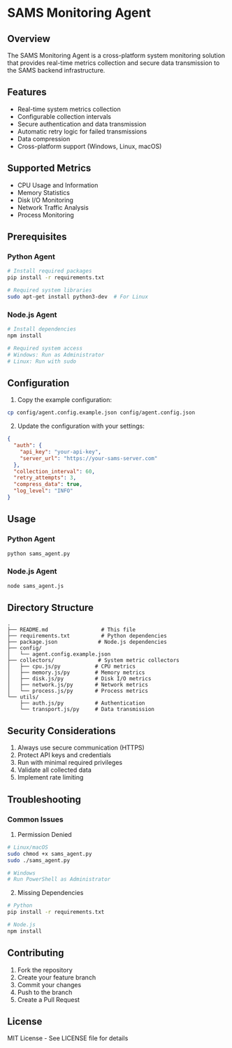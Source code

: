 # SAMS Monitoring Agent

## Overview

The SAMS Monitoring Agent is a cross-platform system monitoring solution that provides real-time metrics collection and secure data transmission to the SAMS backend infrastructure.

## Features

- Real-time system metrics collection
- Configurable collection intervals
- Secure authentication and data transmission
- Automatic retry logic for failed transmissions
- Data compression
- Cross-platform support (Windows, Linux, macOS)

## Supported Metrics

- CPU Usage and Information
- Memory Statistics
- Disk I/O Monitoring
- Network Traffic Analysis
- Process Monitoring

## Prerequisites

### Python Agent
```bash
# Install required packages
pip install -r requirements.txt

# Required system libraries
sudo apt-get install python3-dev  # For Linux
```

### Node.js Agent
```bash
# Install dependencies
npm install

# Required system access
# Windows: Run as Administrator
# Linux: Run with sudo
```

## Configuration

1. Copy the example configuration:
```bash
cp config/agent.config.example.json config/agent.config.json
```

2. Update the configuration with your settings:
```json
{
  "auth": {
    "api_key": "your-api-key",
    "server_url": "https://your-sams-server.com"
  },
  "collection_interval": 60,
  "retry_attempts": 3,
  "compress_data": true,
  "log_level": "INFO"
}
```

## Usage

### Python Agent
```bash
python sams_agent.py
```

### Node.js Agent
```bash
node sams_agent.js
```

## Directory Structure

```
.
├── README.md                 # This file
├── requirements.txt          # Python dependencies
├── package.json             # Node.js dependencies
├── config/
│   └── agent.config.example.json
├── collectors/              # System metric collectors
│   ├── cpu.js/py           # CPU metrics
│   ├── memory.js/py        # Memory metrics
│   ├── disk.js/py          # Disk I/O metrics
│   ├── network.js/py       # Network metrics
│   └── process.js/py       # Process metrics
└── utils/
    ├── auth.js/py          # Authentication
    └── transport.js/py     # Data transmission
```

## Security Considerations

1. Always use secure communication (HTTPS)
2. Protect API keys and credentials
3. Run with minimal required privileges
4. Validate all collected data
5. Implement rate limiting

## Troubleshooting

### Common Issues

1. Permission Denied
```bash
# Linux/macOS
sudo chmod +x sams_agent.py
sudo ./sams_agent.py

# Windows
# Run PowerShell as Administrator
```

2. Missing Dependencies
```bash
# Python
pip install -r requirements.txt

# Node.js
npm install
```

## Contributing

1. Fork the repository
2. Create your feature branch
3. Commit your changes
4. Push to the branch
5. Create a Pull Request

## License

MIT License - See LICENSE file for details
